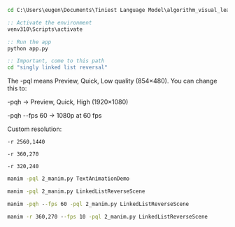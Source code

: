 
```cmd
cd C:\Users\eugen\Documents\Tiniest Language Model\algorithm_visual_learning

:: Activate the environment
venv310\Scripts\activate

:: Run the app
python app.py

:: Important, come to this path 
cd "singly linked list reversal"
```

The -pql means Preview, Quick, Low quality (854×480).
You can change this to:

-pqh → Preview, Quick, High (1920×1080)

-pqh --fps 60 → 1080p at 60 fps

Custom resolution:

`-r 2560,1440`

`-r 360,270`

`-r 320,240`

```cmd
manim -pql 2_manim.py TextAnimationDemo

manim -pql 2_manim.py LinkedListReverseScene

manim -pqh --fps 60 -pql 2_manim.py LinkedListReverseScene

manim -r 360,270 --fps 10 -pql 2_manim.py LinkedListReverseScene

```


